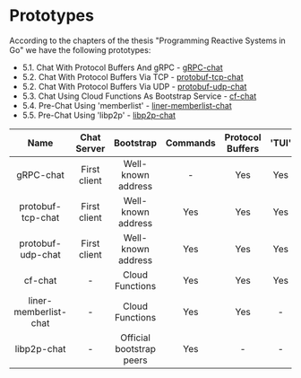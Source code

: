 # Prototypes

According to the chapters of the thesis "Programming Reactive Systems in Go" we have the following prototypes:

- 5.1. Chat With Protocol Buffers And gRPC - [gRPC-chat](gRPC-chat)
- 5.2. Chat With Protocol Buffers Via TCP - [protobuf-tcp-chat](protobuf-tcp-chat)
- 5.2. Chat With Protocol Buffers Via UDP - [protobuf-udp-chat](protobuf-udp-chat)
- 5.3. Chat Using Cloud Functions As Bootstrap Service - [cf-chat](cf-chat)
- 5.4. Pre-Chat Using 'memberlist' - [liner-memberlist-chat](liner-memberlist-chat)
- 5.5. Pre-Chat Using 'libp2p' - [libp2p-chat](libp2p-chat)




|Name                 |Chat Server      |Bootstrap               |Commands|Protocol Buffers|'TUI'|'liner'|'memberlist'|'libp2p'|
|:---:                |:---:            |:---:                   |:---:   |:---:           |:---:|:---:  |:---:       |:---:   |
|gRPC-chat            |First client|Well-known address      |-       |Yes             |Yes  |-      |-           |-       |
|protobuf-tcp-chat    |First client|Well-known address      |Yes     |Yes             |Yes  |-      |-           |-       |
|protobuf-udp-chat    |First client|Well-known address      |Yes     |Yes             |Yes  |-      |-           |-       |
|cf-chat              |-                |Cloud Functions         |Yes     |Yes             |Yes  |-      |-           |-       |
|liner-memberlist-chat|-                |Cloud Functions         |Yes     |Yes             |-    |Yes    |Yes         |-       |
|libp2p-chat          |-                |Official bootstrap peers|Yes     | -              |-    |-      |-           |Yes     |
